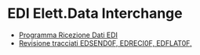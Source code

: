 # EDI Elett.Data Interchange
- [Programma Ricezione Dati EDI](Sorgenti/DOC/H6/NWS/ED_001174.md)
- [Revisione tracciati EDSEND0F, EDRECI0F, EDFLAT0F,](Sorgenti/DOC/H6/NWS/ED_002190.md)
